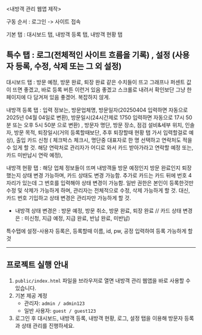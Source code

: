 <내방객 관리 웹앱 제작>

구동 순서 : 로그인 -> 사이트 접속

기본 탭 : 대시보드 탭, 내방객 등록 탭, 내방객 현황 탭

특수 탭 : 로그(전체적인 사이트 흐름을 기록) , 설정 (사용자 등록, 수정, 삭제 또는 그 외 설정)
-
대시보드 탭 : 방문 예정, 방문 완료, 퇴장 완료 같은 수치들이 뜨고 그래프나 퍼센트 값이 뜨면 좋겠고, 바로 등록 버튼 이런거 있음 좋겠고 스크롤로 내려서 확인보단 그냥 한 페이지에 다 담겨져 있음 좋겠어. 복잡하지 않게.

내방객 등록 탭 : 입력 정보는, 방문업체명, 방문일자(20250404 입력하면 자동으로 2025년 04월 04일로 변환), 방문일시(24시간제로 1750 입력하면 자동으로 17시 50분 또는 오후 5시 50분 으로 변환) , 방문자 명단, 방문 장소, 점검 설비&세부 위치, 인솔자, 방문 목적, 퇴장일시(거의 등록할때보단, 추후 퇴장할때 현황 탭 가서 입력할걸로 예상), 출입 카드 신청 ( 체크박스 체크시, 명단중 대표자로 한 명 선택하고 연락처도 적을 수 있게 할 것. 해당 연락처로 관리자가 어디로 와서 카드 받아가라고 연락할 예정 또는, 카드 미반납시 연락 예정),

내방객 현황 탭 : 해당 업체 정보들이 뜨며 내방객들 방문 예정인지 방문 완료인지 퇴장했는지 상태 변경 가능하며, 카드 상태도 변경 가능함. 추가로 카드는 카드 뒤에 번호 4자리가 있는데 그 번호를 입력해야 상태 변경이 가능함. 일반 권한은 본인이 등록한것만 수정 및 삭제가 가능하게 하며, 관리자는 전체적으로 수정, 삭제 가능하게 할 것. 대신, 카드 번호 기입하고 상태 변경은 관리자만 가능하게 할 것.
+ 내방객 상태 변경은 : 방문 예정, 방문 취소, 방문 완료, 퇴장 완료  //  카드 상태 변경은 : 미신청, 지급 예정, 지급 완료, 반납 완료, 미반납)

특수탭에 설정-사용자 등록은, 등록할때 이름, id, pw, 공정 입력하여 등록 가능하게 할 것

---

## 프로젝트 실행 안내

1. `public/index.html` 파일을 브라우저로 열면 내방객 관리 웹앱을 바로 사용할 수 있습니다.
2. 기본 제공 계정
   - 관리자: `admin / admin123`
   - 일반 사용자: `guest / guest123`
3. 로그인 후 대시보드, 내방객 등록, 내방객 현황, 로그, 설정 탭을 이용해 방문자 등록과 상태 관리를 진행하세요.
